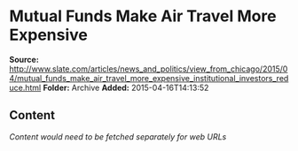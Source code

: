 # Mutual Funds Make Air Travel More Expensive

**Source:** http://www.slate.com/articles/news_and_politics/view_from_chicago/2015/04/mutual_funds_make_air_travel_more_expensive_institutional_investors_reduce.html
**Folder:** Archive
**Added:** 2015-04-16T14:13:52




## Content
*Content would need to be fetched separately for web URLs*

